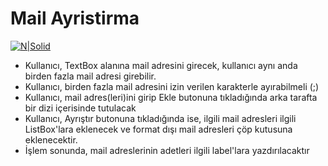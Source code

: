 # Mail Ayristirma
[![N|Solid](https://www.bilgeadam.com/akademi/SiteAssets/BilgeAdam/Images/LogoAkademi.png)](https://www.bilgeadam.com/akademi/SiteAssets/BilgeAdam/Images/LogoAkademi.png) 

* Kullanıcı, TextBox alanına mail adresini girecek, kullanıcı aynı anda birden fazla mail adresi girebilir.
* Kullanıcı, birden fazla mail adresini izin verilen karakterle ayırabilmeli (;)
* Kullanıcı, mail adres(leri)ini girip Ekle butonuna tıkladığında arka tarafta bir dizi içerisinde tutulacak
* Kullanıcı, Ayrıştır butonuna tıkladığında ise, ilgili mail adresleri ilgili ListBox'lara eklenecek ve format dışı mail adresleri çöp kutusuna eklenecektir.
* İşlem sonunda, mail adreslerinin adetleri ilgili label'lara yazdırılacaktır
